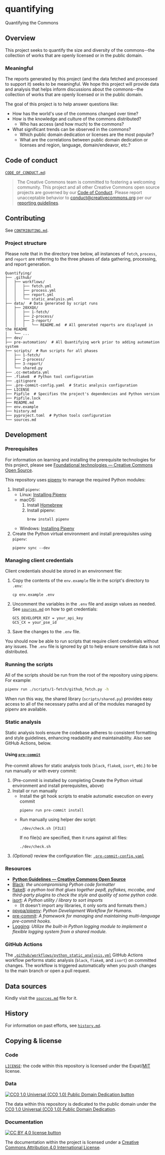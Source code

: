 # quantifying

Quantifying the Commons


## Overview

This project seeks to quantify the size and diversity of the commons--the
collection of works that are openly licensed or in the public domain.


### Meaningful

The reports generated by this project (and the data fetched and processed to
support it) seeks to be meaningful. We hope this project will provide data and
analysis that helps inform discussions about the commons--the collection of
works that are openly licensed or in the public domain.

The goal of this project is to help answer questions like:
- How has the world's use of the commons changed over time?
- How is the knowledge and culture of the commons distributed?
  - Who has access (and how much) to the commons?
- What significant trends can be observed in the commons?
  - Which public domain dedication or licenses are the most popular?
  - What are the correlations between public domain dedication or licenses and
    region, language, domain/endeavor, etc.?


## Code of conduct

[`CODE_OF_CONDUCT.md`][org-coc]:
> The Creative Commons team is committed to fostering a welcoming community.
> This project and all other Creative Commons open source projects are governed
> by our [Code of Conduct][code_of_conduct]. Please report unacceptable
> behavior to [conduct@creativecommons.org](mailto:conduct@creativecommons.org)
> per our [reporting guidelines][reporting_guide].

[org-coc]: https://github.com/creativecommons/.github/blob/main/CODE_OF_CONDUCT.md
[code_of_conduct]: https://opensource.creativecommons.org/community/code-of-conduct/
[reporting_guide]: https://opensource.creativecommons.org/community/code-of-conduct/enforcement/


## Contributing

See [`CONTRIBUTING.md`][org-contrib].

[org-contrib]: https://github.com/creativecommons/.github/blob/main/CONTRIBUTING.md


### Project structure

Please note that in the directory tree below, all instances of `fetch`,
`process`, and `report` are referring to the three phases of data gathering,
processing, and report generation.

```
Quantifying/
├── .github/
│   ├── workflows/
│   │   ├── fetch.yml
│   │   ├── process.yml
│   │   ├── report.yml
│   │   └── static_analysis.yml
├── data/  # Data generated by script runs
│   ├── 20XXQX/
│   │   ├── 1-fetch/
│   │   ├── 2-process/
│   │   ├── 3-report/
│   │   │   └── README.md  # All generated reports are displayed in the README
│   └── ...
├── dev/
├── pre-automation/  # All Quantifying work prior to adding automation system
├── scripts/  # Run scripts for all phases
│   ├── 1-fetch/
│   ├── 2-process/
│   ├── 3-report/
│   └── shared.py
├── .cc-metadata.yml
├── .flake8  # Python tool configuration
├── .gitignore
├── .pre-commit-config.yaml  # Static analysis configuration
├── LICENSE
├── Pipfile  # Specifies the project's dependencies and Python version
├── Pipfile.lock
├── README.md
├── env.example
├── history.md
├── pyproject.toml  # Python tools configuration
└── sources.md
```


## Development


### Prerequisites

For information on learning and installing the prerequisite technologies for
this project, please see [Foundational technologies — Creative Commons Open
Source][found-tech].

This repository uses [pipenv][pipenvdocs] to manage the required Python
modules:
1. Install `pipenv`:
   - Linux: [Installing Pipenv][pipenvinstall]
   - macOS:
     1. Install [Homebrew][homebrew]
     2. Install pipenv:
        ```shell
        brew install pipenv
        ```
   - Windows: [Installing Pipenv][pipenvinstall]
2. Create the Python virtual environment and install prerequisites using
   `pipenv`:
    ```shell
    pipenv sync --dev
    ```

[found-tech]: https://opensource.creativecommons.org/contributing-code/foundational-tech/
[pipenvdocs]: https://pipenv.pypa.io/en/latest/
[pipenvinstall]: https://pipenv.pypa.io/en/latest/installation/
[homebrew]: https://brew.sh/


### Managing client credentials

Client credentials should be stored in an environment file:
1. Copy the contents of the `env.example` file in the script's directory to
   `.env`:
    ```shell
    cp env.example .env
    ```
2. Uncomment the variables in the `.env` file and assign values as needed. See
   [`sources.md`](sources.md) on how to get credentials:
    ```
    GCS_DEVELOPER_KEY = your_api_key
    GCS_CX = your_pse_id
    ```
3. Save the changes to the `.env` file.

You should now be able to run scripts that require client credentials without
any issues. The `.env` file is ignored by git to help ensure sensitive data is
not distributed.


### Running the scripts

All of the scripts should be run from the root of the repository using pipenv. For example:
```bash
pipenv run ./scripts/1-fetch/github_fetch.py -h
```

When run this way, the shared library (`scripts/shared.py`) provides easy access
to all of the necessary paths and all of the modules managed by pipenv are
available.


### Static analysis

Static analysis tools ensure the codebase adheres to consistent formatting and
style guidelines, enhancing readability and maintainability. Also see GitHub
Actions, below.


#### Using [`pre-commit`][pre-commit]

Pre-commit allows for static analysis tools (`black`, `flake8`, `isort`, etc.)
to be run manually or with every commit:

1. (Pre-commit is installed by completing Create the Python virtual environment
   and install prerequisites, above)
2. Install or run manually
   - Install the git hook scripts to enable automatic execution on every commit
       ```shell
       pipenv run pre-commit install
       ```
   - Run manually using helper dev script:
       ```shell
       ./dev/check.sh [FILE]
       ```
     If no file(s) are specified, then it runs against all files:
       ```shell
       ./dev/check.sh
       ```
3. _(Optional)_ review the configuration file:
   [`.pre-commit-config.yaml`](.pre-commit-config.yaml)

[pre-commit]: https://pre-commit.com/


### Resources

- **[Python Guidelines — Creative Commons Open Source][ccospyguide]**
- [Black][black]: _the uncompromising Python code formatter_
- [flake8][flake8]: _a python tool that glues together pep8, pyflakes, mccabe,
  and third-party plugins to check the style and quality of some python code._
- [isort][isort]: _A Python utility / library to sort imports_
  - (It doesn't import any libraries, it only sorts and formats them.)
- [ppypa/pipenv][pipenv]: _Python Development Workflow for Humans._
- [pre-commit][pre-commit]: _A framework for managing and maintaining
  multi-language pre-commit hooks._
- [Logging][logging]: _Utilize the built-in Python logging module to implement a flexible logging system from a shared module._

[ccospyguide]: https://opensource.creativecommons.org/contributing-code/python-guidelines/
[black]: https://github.com/psf/black
[flake8]: https://github.com/PyCQA/flake8
[isort]: https://pycqa.github.io/isort/
[pipenv]: https://github.com/pypa/pipenv
[pre-commit]: https://pre-commit.com/
[logging]: https://docs.python.org/3/library/logging.html


### GitHub Actions

The [`.github/workflows/python_static_analysis.yml`][workflow-static-analysis]
GitHub Actions workflow performs static analysis (`black`, `flake8`, and
`isort`) on committed changes. The workflow is triggered automatically when you
push changes to the main branch or open a pull request.

[workflow-static-analysis]: .github/workflows/static_analysis.yml


## Data sources

Kindly visit the [`sources.md`](sources.md) file for it.


## History

For information on past efforts, see [`history.md`](history.md).


## Copying & license


### Code

[`LICENSE`](LICENSE): the code within this repository is licensed under the
Expat/[MIT][mit] license.

[mit]: http://www.opensource.org/licenses/MIT "The MIT License | Open Source Initiative"


### Data

[![CC0 1.0 Universal (CC0 1.0) Public Domain Dedication
button][cc-zero-png]][cc-zero]

The data within this repository is dedicated to the public domain under the
[CC0 1.0 Universal (CC0 1.0) Public Domain Dedication][cc-zero].

[cc-zero-png]: https://licensebuttons.net/l/zero/1.0/88x31.png "CC0 1.0 Universal (CC0 1.0) Public Domain Dedication button"
[cc-zero]: https://creativecommons.org/publicdomain/zero/1.0/

### Documentation

[![CC BY 4.0 license button][cc-by-png]][cc-by]

The documentation within the project is licensed under a [Creative Commons
Attribution 4.0 International License][cc-by].

[cc-by-png]: https://licensebuttons.net/l/by/4.0/88x31.png#floatleft "CC BY 4.0 license button"
[cc-by]: https://creativecommons.org/licenses/by/4.0/ "Creative Commons Attribution 4.0 International License"
